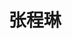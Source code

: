 ---
title: 张程琳
graduate_time: 2022
position: 硕士
photo: "/url_test/alumnus/zhangchenglin/photo.jpg"
place: 4
career: 中国飞机强度研究所
---